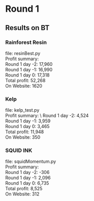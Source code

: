 # Round 1
## Results on BT
### Rainforest Resin
file: resinBest.py \
Profit summary: \
Round 1 day -2: 17,960 \
Round 1 day -1: 16,990 \
Round 1 day 0: 17,318 \
Total profit: 52,268 \
On Website: 1620

### Kelp
file: kelp_test.py \
Profit summary: \ 
Round 1 day -2: 4,524 \
Round 1 day -1: 3,959 \
Round 1 day 0: 3,465 \
Total profit: 11,948 \
On Website: 350


### SQUID INK
file: squidMomentum.py\
Profit summary: \
Round 1 day -2: -306 \
Round 1 day -1: 2,096\
Round 1 day 0:  6,735\
Total profit: 8,525 \
On Website: 312
